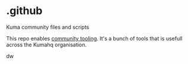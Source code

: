 # .github
Kuma community files and scripts

This repo enables [community tooling](https://docs.github.com/en/communities/setting-up-your-project-for-healthy-contributions/creating-a-default-community-health-file).
It's a bunch of tools that is usefull across the Kumahq organisation.

dw
